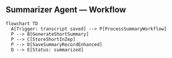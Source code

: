 ## Summarizer Agent — Workflow

```mermaid
flowchart TD
  A[Trigger: transcript saved] --> P[ProcessSummaryWorkflow]
  P --> B[GenerateShortSummary]
  P --> C[StoreShortInZep]
  P --> D[SaveSummaryRecordEnhanced]
  D --> E[Status: summarized]
```
